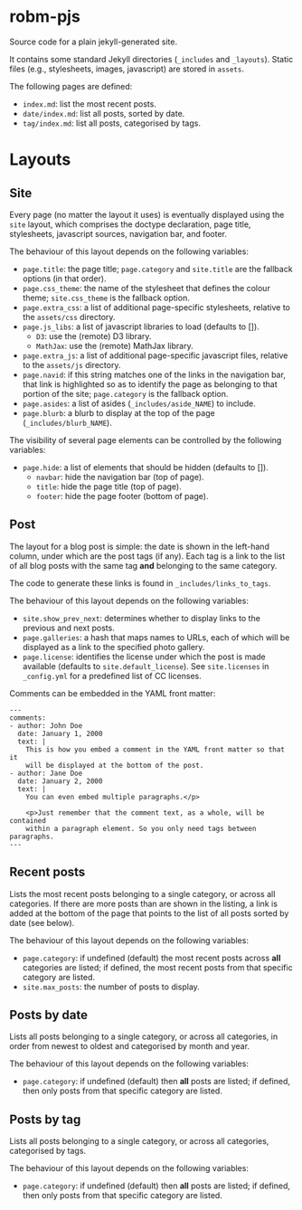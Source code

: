 # robm-pjs

Source code for a plain jekyll-generated site.

It contains some standard Jekyll directories (`_includes` and `_layouts`).
Static files (e.g., stylesheets, images, javascript) are stored in `assets`.

The following pages are defined:

- `index.md`: list the most recent posts.
- `date/index.md`: list all posts, sorted by date.
- `tag/index.md`: list all posts, categorised by tags.

# Layouts

## Site

Every page (no matter the layout it uses) is eventually displayed using the
`site` layout, which comprises the doctype declaration, page title,
stylesheets, javascript sources, navigation bar, and footer.

The behaviour of this layout depends on the following variables:

- `page.title`: the page title; `page.category` and `site.title` are the
  fallback options (in that order).
- `page.css_theme`: the name of the stylesheet that defines the colour theme;
  `site.css_theme` is the fallback option.
- `page.extra_css`: a list of additional page-specific stylesheets, relative
  to the `assets/css` directory.
- `page.js_libs`: a list of javascript libraries to load (defaults to []).
   - `D3`: use the (remote) D3 library.
   - `MathJax`: use the (remote) MathJax library.
- `page.extra_js`: a list of additional page-specific javascript files,
  relative to the `assets/js` directory.
- `page.navid`: if this string matches one of the links in the navigation
  bar, that link is highlighted so as to identify the page as belonging to
  that portion of the site; `page.category` is the fallback option.
- `page.asides`: a list of asides (`_includes/aside_NAME`) to include.
- `page.blurb`: a blurb to display at the top of the page
  (`_includes/blurb_NAME`).

The visibility of several page elements can be controlled by the following
variables:

- `page.hide`: a list of elements that should be hidden (defaults to []).
  - `navbar`: hide the navigation bar (top of page).
  - `title`: hide the page title (top of page).
  - `footer`: hide the page footer (bottom of page).

## Post

The layout for a blog post is simple: the date is shown in the left-hand
column, under which are the post tags (if any).
Each tag is a link to the list of all blog posts with the same tag **and**
belonging to the same category.

The code to generate these links is found in `_includes/links_to_tags`.

The behaviour of this layout depends on the following variables:

- `site.show_prev_next`: determines whether to display links to the previous
  and next posts.
- `page.galleries`: a hash that maps names to URLs, each of which will be
  displayed as a link to the specified photo gallery.
- `page.license`: identifies the license under which the post is made
  available (defaults to `site.default_license`).
  See `site.licenses` in `_config.yml` for a predefined list of CC
  licenses.

Comments can be embedded in the YAML front matter:

    ---
    comments:
    - author: John Doe
      date: January 1, 2000
      text: |
        This is how you embed a comment in the YAML front matter so that it
        will be displayed at the bottom of the post.
    - author: Jane Doe
      date: January 2, 2000
      text: |
        You can even embed multiple paragraphs.</p>

        <p>Just remember that the comment text, as a whole, will be contained
        within a paragraph element. So you only need tags between paragraphs.
    ---

## Recent posts

Lists the most recent posts belonging to a single category, or across all
categories.
If there are more posts than are shown in the listing, a link is added at the
bottom of the page that points to the list of all posts sorted by date (see
below).

The behaviour of this layout depends on the following variables:

- `page.category`: if undefined (default) the most recent posts across
  **all** categories are listed; if defined, the most recent posts from that
  specific category are listed.
- `site.max_posts`: the number of posts to display.

## Posts by date

Lists all posts belonging to a single category, or across all categories,
in order from newest to oldest and categorised by month and year.

The behaviour of this layout depends on the following variables:

- `page.category`: if undefined (default) then **all** posts  are listed; if
  defined, then only posts from that specific category are listed.

## Posts by tag

Lists all posts belonging to a single category, or across all categories,
categorised by tags.

The behaviour of this layout depends on the following variables:

- `page.category`: if undefined (default) then **all** posts  are listed; if
  defined, then only posts from that specific category are listed.
